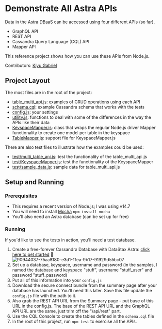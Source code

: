 # Demonstrate All Astra APIs
Data in the Astra DBaaS can be accessed using four different APIs (so far).  
* GraphQL API
* REST API
* Cassandra Query Language (CQL) API
* Mapper API

This reference project shows how you can use these APIs from Node.js.

Contributors: [Kiyu Gabriel](https://github.com/qzg)

## Project Layout
The most files are in the root of the project:
* [table_multi_api.js](table_multi_api.js): examples of CRUD operations using each API
* [schema.cql](schema.cql): example Cassandra schema that works with the tests
* [config.js](config.js): your settings
* [utility.js](utility.js): functions to deal with some of the differences in the way the APIs like their data
* [KeyspaceMapper.js](KeyspaceMapper.js): class that wraps the regular Node.js driver Mapper functionality to create one model per table in the keyspace
* [TableMapper.js](TableMapper.js): support file for KeyspaceMapper.js

There are also test files to illustrate how the examples could be used:
* [test/multi_table_api.js](test/multi_table_api.js): test the functionality of the table_multi_api.js
* [test/KeyspaceMapper.js](test/KeyspaceMapper.js): test the functionality of the KeyspaceMapper
* [test/sample_data.js]([test/sample_data.js]): sample data for table_multi_api.js 

## Setup and Running

### Prerequisites
* This requires a recent version of Node.js; I was using v14.7
* You will need to install [Mocha](https://mochajs.org/) `npm install mocha`
* You'll also need an Astra database (can be set up for free)

### Running
If you'd like to see the tests in action, you'll need a test database.
1. Create a free-forever Cassandra Database with DataStax Astra: [click here to get started](https://astra.datastax.com/register?utm_source=github&utm_medium=referral&utm_campaign=spring-data-starter) 🚀
![90944037-75aa8180-e3d1-11ea-9b17-91929d55bc07](https://user-images.githubusercontent.com/69874632/91213849-11383c80-e6c7-11ea-8e75-f58646502971.png)
2. Set up a database, keyspace, username and password (in the samples, I named the database and keyspace "stuff", username "stuff_user" and password "stuff_password)
3. Put all of this information into your `config.js`
4. Download the secure connect bundle from the summary page after your database has launched.  You'll need this later. Save this file update the `config.js` file with the path to it.
5. Also grab the REST API URL from the Summary page - put base of this URL in the config.js.  The base of the REST API URL and the GraphQL API URL are the same, just trim off the "/api/rest" part.  
6. Use the CQL Console to create the tables defined in the `schema.cql` file
7. In the root of this project, run `npm test` to exercise all the APIs.  


